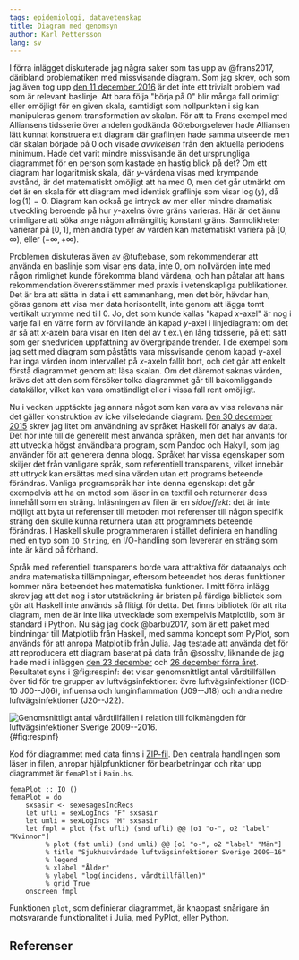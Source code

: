 ```yaml
---
tags: epidemiologi, datavetenskap
title: Diagram med genomsyn
author: Karl Pettersson
lang: sv
---
```


I förra inlägget diskuterade jag några saker som tas upp av @frans2017,
däribland problematiken med missvisande diagram. Som jag skrev, och som jag
även tog upp [den 11 december 2016](2016-12-11-skala.html) är det inte ett
trivialt problem vad som är relevant baslinje. Att bara följa "börja på 0" blir
många fall orimligt eller omöjligt för en given skala, samtidigt som
nollpunkten i sig kan manipuleras genom transformation av skalan. För
att ta Frans exempel med Alliansens tidsserie över andelen godkända
Göteborgselever hade Alliansen lätt kunnat konstruera ett diagram där
graflinjen hade samma utseende men där skalan började på 0 och visade
*avvikelsen* från den aktuella periodens minimum. Hade det varit mindre
missvisande än det ursprungliga diagrammet för en person som kastade en hastig
blick på det? Om ett diagram har logaritmisk skala, där $y$-värdena visas med
krympande avstånd, är det matematiskt omöjligt att ha med 0, men det går
utmärkt om det är en skala för ett diagram med identisk graflinje som visar
$\log(y)$, då $\log(1)=0$. Diagram kan också ge intryck av mer eller mindre
dramatisk utveckling beroende på hur $y$-axelns övre gräns varieras. Här är det
ännu orimligare att söka ange någon allmängiltig konstant gräns. Sannolikheter
varierar på $[0,1]$, men andra typer av värden kan matematiskt variera på
$[0,\infty)$, eller $(-\infty,+\infty)$.

Problemen diskuteras även av @tuftebase, som rekommenderar att använda en
baslinje som visar ens data, inte 0, om nollvärden inte med någon rimlighet
kunde förekomma bland värdena, och han påtalar att hans rekommendation
överensstämmer med praxis i vetenskapliga publikationer. Det är bra att sätta
in data i ett sammanhang, men det bör, hävdar han, göras genom att visa mer
data horisontellt, inte genom att lägga tomt vertikalt utrymme ned till 0. Jo,
det som kunde kallas "kapad $x$-axel" är nog i varje fall en värre form av
förvillande än kapad $y$-axel i linjediagram: om det är så att $x$-axeln bara
visar en liten del av t.ex.\ en lång tidsserie, på ett sätt som ger snedvriden
uppfattning av övergripande trender. I de exempel som jag sett med diagram som
påståtts vara missvisande genom kapad $y$-axel har inga värden inom intervallet
på $x$-axeln fallit bort, och det går att enkelt förstå diagrammet genom att
läsa skalan. Om det däremot saknas värden, krävs det att den som försöker tolka
diagrammet går till bakomliggande datakällor, vilket kan vara omständligt eller
i vissa fall rent omöjligt.

Nu i veckan upptäckte jag annars något som kan vara av viss relevans när det
gäller konstruktion av icke vilseledande diagram. [Den 30 december
2015](http://klpn.se/2015/12/30/fylla-en-funktion/) skrev jag litet om
användning av språket Haskell för analys av data. Det hör inte till de
generellt mest använda språken, men det har använts för att utveckla högst
användbara program, som Pandoc och Hakyll, som jag använder för att generera
denna blogg. Språket har vissa egenskaper som skiljer det från vanligare språk,
som referentiell transparens, vilket innebär att uttryck kan ersättas med sina
värden utan ett programs beteende förändras. Vanliga programspråk har inte
denna egenskap: det går exempelvis att ha en metod som läser in en textfil och
returnerar dess innehåll som en sträng. Inläsningen av filen är en
*sidoeffekt*: det är inte möjligt att byta ut referenser till metoden mot
referenser till någon specifik sträng den skulle kunna returnera utan att
programmets beteende förändras. I Haskell skulle programmeraren i stället
definiera en handling med en typ som `IO String`, en I/O-handling som levererar
en sträng som inte är känd på förhand.

Språk med referentiell transparens borde vara attraktiva för dataanalys och andra
matematiska tillämpningar, eftersom beteendet hos deras funktioner kommer nära
beteendet hos matematiska funktioner. I mitt förra inlägg skrev jag att det nog
i stor utsträckning är bristen på färdiga bibliotek som gör att Haskell inte
används så flitigt för detta. Det finns bibliotek för att rita diagram, men de
är inte lika utvecklade som exempelvis Matplotlib, som är standard i Python. Nu såg
jag dock @barbu2017, som är ett paket med bindningar till Matplotlib från
Haskell, med samma koncept som PyPlot, som används för att anropa Matplotlib
från Julia. Jag testade att använda det för att reproducera ett diagram baserat
på data från @sossltv, liknande de jag hade med i inläggen [den 23
december](2017-12-23-man.html) och [26 december förra
året](2017-12-26-boost.html). Resultatet syns i @fig:respinf: det visar
genomsnittligt antal vårdtillfällen över tid för tre grupper av
luftvägsinfektioner: övre luftvägsinfektioner (ICD-10 J00--J06), influensa och
lunginflammation (J09--J18) och andra nedre luftvägsinfektioner (J20--J22).

![Genomsnittligt antal vårdtillfällen i relation till folkmängden för
luftvägsinfektioner Sverige 2009--2016.](../images/Sv0916RespinfSjukh.svg){#fig:respinf}

Kod för diagrammet med data finns i [ZIP-fil](../postdata/2018-01-28-graf.zip).
Den centrala handlingen som läser in filen, anropar hjälpfunktioner för
bearbetningar och ritar upp diagrammet är `femaPlot` i `Main.hs`.

``` {.haskell .numberLines}
femaPlot :: IO ()
femaPlot = do
    sxsasir <- sexesagesIncRecs
    let ufli = sexLogIncs "F" sxsasir
    let umli = sexLogIncs "M" sxsasir
    let fmpl = plot (fst ufli) (snd ufli) @@ [o1 "o-", o2 "label" "Kvinnor"]
         % plot (fst umli) (snd umli) @@ [o1 "o-", o2 "label" "Män"]
         % title "Sjukhusvårdade luftvägsinfektioner Sverige 2009–16"
         % legend
         % xlabel "Ålder"
         % ylabel "log(incidens, vårdtillfällen)"
         % grid True
    onscreen fmpl
```

Funktionen `plot`, som definierar diagrammet, är knappast snårigare än
motsvarande funktionalitet i Julia, med PyPlot, eller Python.

## Referenser
